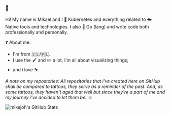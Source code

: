 ### :wave:

Hi! My name is Mikael and I :blue_heart: Kubernetes and everything related to :cloud: Native tools and technologies. I also 💙 Go (lang) and write code both professionally and personally.

:question: About me:
  - I'm from :sweden:/:poland:.
  - I use the :paintbrush: and :pencil2: a lot, i'm all about visualizing things;
  - and i love :skier:.

_A note on my repostories: All repositories that i've created here on GitHub shall be compared to tattoos, they serve as a reminder of the past. And, as some tattoos, they haven't aged that well but since they're a part of me and my journey i've decided to let them be. :relaxed:_ 

![mikejoh's GitHub Stats](https://github.com/mikejoh/github-stats/blob/master/generated/overview.svg)
